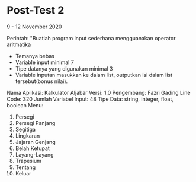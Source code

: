 # Post-Test 2
9 - 12 November 2020 

Perintah:
"Buatlah program input sederhana mengguanakan operator aritmatika
- Temanya bebas 
- Variable input minimal 7
- Tipe datanya yang digunakan minimal 3 
- Variable inputan masukkan ke dalam list, outputkan isi dalam list tersebut(bonus nilai).

Nama Aplikasi: Kalkulator Aljabar
Versi: 1.0
Pengembang: Fazri Gading
Line Code: 320
Jumlah Variabel Input: 48
Tipe Data: string, integer, float, boolean
Menu:
1. Persegi
2. Persegi Panjang
3. Segitiga
4. Lingkaran
5. Jajaran Genjang
6. Belah Ketupat
7. Layang-Layang
8. Trapesium
9. Tentang
0. Keluar
